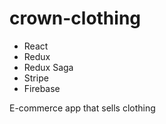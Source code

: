 # crown-clothing

* React
* Redux
* Redux Saga
* Stripe
* Firebase

E-commerce app that sells clothing
